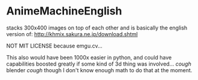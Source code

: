 # AnimeMachineEnglish
stacks 300x400 images on top of each other and is basically the english version of: http://khmix.sakura.ne.jp/download.shtml 

NOT MIT LICENSE because emgu.cv...

This also would have been 1000x easier in python, and could have capabilities boosted greatly if some kind of 3d thing was involved... *cough* blender *cough* though I don't know enough math to do that at the moment.

